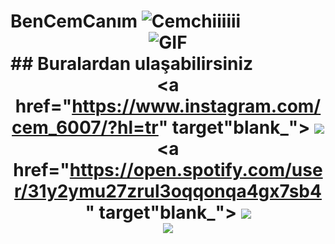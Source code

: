 # BenCemCanım <img src="https://komarev.com/ghpvc/?username=utw0&label=Ziyaretçi%20Sayısı&color=552b75" alt="Cemchiiiiii" /> <div align="center"> <img alt="GIF" src="https://camo.githubusercontent.com/fb545c5c9036e1c7acdd0baa2129c848f6c9e7272fdd40b9c51b42c1ef64ad13/68747470733a2f2f63646e2e646973636f72646170702e636f6d2f6174746163686d656e74732f3836373835353139353138363739303436302f3837393834303530313535323030313033342f39616363323939663163396163343366376633356432316361643633636130612e706e67"/> </div> ## Buralardan ulaşabilirsiniz <div align="center"> <a href="https://www.instagram.com/cem_6007/?hl=tr" target"blank_"> <!--Sol tarafa bak abi orada kendi github linkini koy--> <img src="https://img.shields.io/badge/INSTAGRAM%20-DC3175.svg?&style=for-the-badge&logo=instagram&logoColor=white"></a> <a href="https://open.spotify.com/user/31y2ymu27zrul3oqqonqa4gx7sb4" target"blank_"> <img src="https://img.shields.io/badge/Spotify%20-1ed760.svg?&style=for-the-badge&logo=spotify&logoColor=white"></a> </div> <div align="center"> <a href="https://discord.com/users/876840437921488908" target="_blank"> <img src="https://lanyard-profile-readme.vercel.app/api/876840437921488908?bg=111111"> </a> </div>
